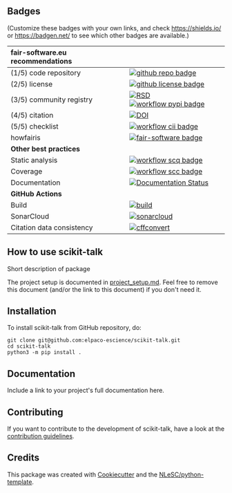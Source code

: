 ## Badges

(Customize these badges with your own links, and check https://shields.io/ or https://badgen.net/ to see which other badges are available.)

| fair-software.eu recommendations | |
| :-- | :--  |
| (1/5) code repository              | [![github repo badge](https://img.shields.io/badge/github-repo-000.svg?logo=github&labelColor=gray&color=blue)](git@github.com:elpaco-escience/scikit-talk) |
| (2/5) license                      | [![github license badge](https://img.shields.io/github/license/elpaco-escience/scikit-talk)](git@github.com:elpaco-escience/scikit-talk) |
| (3/5) community registry           | [![RSD](https://img.shields.io/badge/rsd-diversity-aware.svg)](https://www.research-software.nl/projects/diversity-aware) [![workflow pypi badge](https://img.shields.io/pypi/v/scikit-talk.svg?colorB=blue)](https://pypi.python.org/project/scikit-talk/) |
| (4/5) citation                     | [![DOI](https://zenodo.org/badge/DOI/<replace-with-created-DOI>.svg)](https://doi.org/<replace-with-created-DOI>) |
| (5/5) checklist                    | [![workflow cii badge](https://bestpractices.coreinfrastructure.org/projects/<replace-with-created-project-identifier>/badge)](https://bestpractices.coreinfrastructure.org/projects/<replace-with-created-project-identifier>) |
| howfairis                          | [![fair-software badge](https://img.shields.io/badge/fair--software.eu-%E2%97%8F%20%20%E2%97%8F%20%20%E2%97%8F%20%20%E2%97%8F%20%20%E2%97%8B-yellow)](https://fair-software.eu) |
| **Other best practices**           | &nbsp; |
| Static analysis                    | [![workflow scq badge](https://sonarcloud.io/api/project_badges/measure?project=elpaco-escience_scikit-talk&metric=alert_status)](https://sonarcloud.io/dashboard?id=elpaco-escience_scikit-talk) |
| Coverage                           | [![workflow scc badge](https://sonarcloud.io/api/project_badges/measure?project=elpaco-escience_scikit-talk&metric=coverage)](https://sonarcloud.io/dashboard?id=elpaco-escience_scikit-talk) |
| Documentation                      | [![Documentation Status](https://readthedocs.org/projects/scikit-talk/badge/?version=latest)](https://scikit-talk.readthedocs.io/en/latest/?badge=latest) |
| **GitHub Actions**                 | &nbsp; |
| Build                              | [![build](https://github.com/elpaco-escience/scikit-talk/actions/workflows/build.yml/badge.svg)](https://github.com/elpaco-escience/scikit-talk/actions/workflows/build.yml) |
| SonarCloud                         | [![sonarcloud](https://github.com/elpaco-escience/scikit-talk/actions/workflows/sonarcloud.yml/badge.svg)](https://github.com/elpaco-escience/scikit-talk/actions/workflows/sonarcloud.yml) |
| Citation data consistency               | [![cffconvert](https://github.com/elpaco-escience/scikit-talk/actions/workflows/cffconvert.yml/badge.svg)](https://github.com/elpaco-escience/scikit-talk/actions/workflows/cffconvert.yml) |


## How to use scikit-talk

Short description of package

The project setup is documented in [project_setup.md](project_setup.md). Feel free to remove this document (and/or the link to this document) if you don't need it.

## Installation

To install scikit-talk from GitHub repository, do:

```console
git clone git@github.com:elpaco-escience/scikit-talk.git
cd scikit-talk
python3 -m pip install .
```

## Documentation

Include a link to your project's full documentation here.

## Contributing

If you want to contribute to the development of scikit-talk,
have a look at the [contribution guidelines](CONTRIBUTING.md).

## Credits

This package was created with [Cookiecutter](https://github.com/audreyr/cookiecutter) and the [NLeSC/python-template](https://github.com/NLeSC/python-template).
